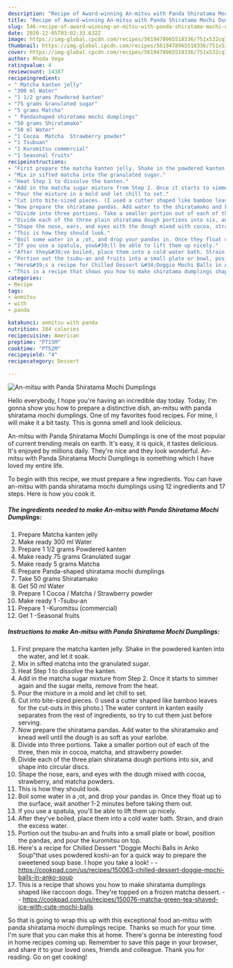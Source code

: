 ```yaml
---
description: "Recipe of Award-winning An-mitsu with Panda Shiratama Mochi Dumplings"
title: "Recipe of Award-winning An-mitsu with Panda Shiratama Mochi Dumplings"
slug: 546-recipe-of-award-winning-an-mitsu-with-panda-shiratama-mochi-dumplings
date: 2020-12-05T03:02:33.632Z
image: https://img-global.cpcdn.com/recipes/5619478965518336/751x532cq70/an-mitsu-with-panda-shiratama-mochi-dumplings-recipe-main-photo.jpg
thumbnail: https://img-global.cpcdn.com/recipes/5619478965518336/751x532cq70/an-mitsu-with-panda-shiratama-mochi-dumplings-recipe-main-photo.jpg
cover: https://img-global.cpcdn.com/recipes/5619478965518336/751x532cq70/an-mitsu-with-panda-shiratama-mochi-dumplings-recipe-main-photo.jpg
author: Rhoda Vega
ratingvalue: 4
reviewcount: 14387
recipeingredient:
- " Matcha kanten jelly"
- "300 ml Water"
- "1 1/2 grams Powdered kanten"
- "75 grams Granulated sugar"
- "5 grams Matcha"
- " Pandashaped shiratama mochi dumplings"
- "50 grams Shiratamako"
- "50 ml Water"
- "1 Cocoa  Matcha  Strawberry powder"
- "1 Tsubuan"
- "1 Kuromitsu commercial"
- "1 Seasonal fruits"
recipeinstructions:
- "First prepare the matcha kanten jelly. Shake in the powdered kanten into the water, and let it soak."
- "Mix in sifted matcha into the granulated sugar."
- "Heat Step 1 to dissolve the kanten."
- "Add in the matcha sugar mixture from Step 2. Once it starts to simmer again and the sugar melts, remove from the heat."
- "Pour the mixture in a mold and let chill to set."
- "Cut into bite-sized pieces. (I used a cutter shaped like bamboo leaves for the cut-outs in this photo.) The water content in kanten easily separates from the rest of ingredients, so try to cut them just before serving."
- "Now prepare the shiratama pandas. Add water to the shiratamako and knead well until the dough is as soft as your earlobe."
- "Divide into three portions. Take a smaller portion out of each of the three, then mix in cocoa, matcha, and strawberry powder."
- "Divide each of the three plain shiratama dough portions into six, and shape into circular discs."
- "Shape the nose, ears, and eyes with the dough mixed with cocoa, strawberry, and matcha powders."
- "This is how they should look."
- "Boil some water in a ;ot, and drop your pandas in. Once they float up to the surface, wait another 1-2 minutes before taking them out."
- "If you use a spatula, you&#39;ll be able to lift them up nicely."
- "After they&#39;ve boiled, place them into a cold water bath. Strain, and drain the excess water."
- "Portion out the tsubu-an and fruits into a small plate or bowl, position the pandas, and pour the kuromitsu on top."
- "Here&#39;s a recipe for Chilled Dessert &#34;Doggie Mochi Balls in Anko Soup&#34;that uses powdered koshi-an for a quick way to prepare the sweetened soup base. I hope you take a look!  https://cookpad.com/us/recipes/150063-chilled-dessert-doggie-mochi-balls-in-anko-soup"
- "This is a recipe that shows you how to make shiratama dumplings shaped like raccoon dogs. They&#39;re topped on a frozen matcha dessert.  https://cookpad.com/us/recipes/150076-matcha-green-tea-shaved-ice-with-cute-mochi-balls"
categories:
- Recipe
tags:
- anmitsu
- with
- panda

katakunci: anmitsu with panda 
nutrition: 284 calories
recipecuisine: American
preptime: "PT15M"
cooktime: "PT52M"
recipeyield: "4"
recipecategory: Dessert

---
```



![An-mitsu with Panda Shiratama Mochi Dumplings](https://img-global.cpcdn.com/recipes/5619478965518336/751x532cq70/an-mitsu-with-panda-shiratama-mochi-dumplings-recipe-main-photo.jpg)

Hello everybody, I hope you're having an incredible day today. Today, I'm gonna show you how to prepare a distinctive dish, an-mitsu with panda shiratama mochi dumplings. One of my favorites food recipes. For mine, I will make it a bit tasty. This is gonna smell and look delicious.

An-mitsu with Panda Shiratama Mochi Dumplings is one of the most popular of current trending meals on earth. It's easy, it is quick, it tastes delicious. It's enjoyed by millions daily. They're nice and they look wonderful. An-mitsu with Panda Shiratama Mochi Dumplings is something which I have loved my entire life.




To begin with this recipe, we must prepare a few ingredients. You can have an-mitsu with panda shiratama mochi dumplings using 12 ingredients and 17 steps. Here is how you cook it.

<!--inarticleads1-->

##### The ingredients needed to make An-mitsu with Panda Shiratama Mochi Dumplings:

1. Prepare  Matcha kanten jelly
1. Make ready 300 ml Water
1. Prepare 1 1/2 grams Powdered kanten
1. Make ready 75 grams Granulated sugar
1. Make ready 5 grams Matcha
1. Prepare  Panda-shaped shiratama mochi dumplings
1. Take 50 grams Shiratamako
1. Get 50 ml Water
1. Prepare 1 Cocoa / Matcha / Strawberry powder
1. Make ready 1 -Tsubu-an
1. Prepare 1 -Kuromitsu (commercial)
1. Get 1 -Seasonal fruits




<!--inarticleads2-->

##### Instructions to make An-mitsu with Panda Shiratama Mochi Dumplings:

1. First prepare the matcha kanten jelly. Shake in the powdered kanten into the water, and let it soak.
1. Mix in sifted matcha into the granulated sugar.
1. Heat Step 1 to dissolve the kanten.
1. Add in the matcha sugar mixture from Step 2. Once it starts to simmer again and the sugar melts, remove from the heat.
1. Pour the mixture in a mold and let chill to set.
1. Cut into bite-sized pieces. (I used a cutter shaped like bamboo leaves for the cut-outs in this photo.) The water content in kanten easily separates from the rest of ingredients, so try to cut them just before serving.
1. Now prepare the shiratama pandas. Add water to the shiratamako and knead well until the dough is as soft as your earlobe.
1. Divide into three portions. Take a smaller portion out of each of the three, then mix in cocoa, matcha, and strawberry powder.
1. Divide each of the three plain shiratama dough portions into six, and shape into circular discs.
1. Shape the nose, ears, and eyes with the dough mixed with cocoa, strawberry, and matcha powders.
1. This is how they should look.
1. Boil some water in a ;ot, and drop your pandas in. Once they float up to the surface, wait another 1-2 minutes before taking them out.
1. If you use a spatula, you&#39;ll be able to lift them up nicely.
1. After they&#39;ve boiled, place them into a cold water bath. Strain, and drain the excess water.
1. Portion out the tsubu-an and fruits into a small plate or bowl, position the pandas, and pour the kuromitsu on top.
1. Here&#39;s a recipe for Chilled Dessert &#34;Doggie Mochi Balls in Anko Soup&#34;that uses powdered koshi-an for a quick way to prepare the sweetened soup base. I hope you take a look! -  - https://cookpad.com/us/recipes/150063-chilled-dessert-doggie-mochi-balls-in-anko-soup
1. This is a recipe that shows you how to make shiratama dumplings shaped like raccoon dogs. They&#39;re topped on a frozen matcha dessert. -  - https://cookpad.com/us/recipes/150076-matcha-green-tea-shaved-ice-with-cute-mochi-balls




So that is going to wrap this up with this exceptional food an-mitsu with panda shiratama mochi dumplings recipe. Thanks so much for your time. I'm sure that you can make this at home. There's gonna be interesting food in home recipes coming up. Remember to save this page in your browser, and share it to your loved ones, friends and colleague. Thank you for reading. Go on get cooking!
